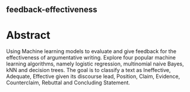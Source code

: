 ## feedback-effectiveness

# Abstract
Using Machine learning models to evaluate and give feedback for the effectiveness of argumentative writing. 
Explore four popular machine learning algorithms, namely logistic regression, multinomial naive Bayes, kNN and decision trees.
The goal is to classify a text as Ineffective, Adequate, Effective given its discourse lead, Position, Claim, Evidence, Counterclaim, Rebuttal and Concluding Statement.






